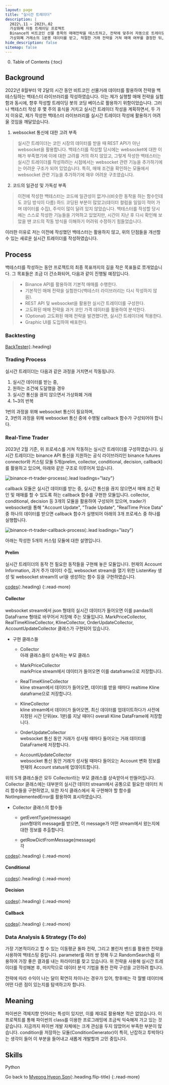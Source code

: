 ```yaml
---
layout: page
title: "실시간 트레이더"
description: |
  2022\.11 ~ 2023\.02  
  가상화폐 자동 트레이딩 프로젝트  
  Binance의 비트코인 선물 종목의 매매전략을 테스트하고, 전략에 맞추어 자동으로 트레이딩하는 봇을 만드는 개인 프로젝트입니다.
  가상화폐 거래소의 1분봉 데이터를 받고, 적절한 거래 전략을 거쳐 매매 여부를 결정한 뒤, 지정한 수량을 지정한 가격에 매매하는 트레이딩 봇을 작성하였습니다.
hide_description: false
sitemap: false
---
```


0. Table of Contents
{:toc}


## Background

2022년 8월부터 약 2달의 시간 동안 비트코인 선물거래 데이터를 활용하여 전략을 백테스팅하는 백테스터 라이브러리를 작성하였습니다. 이는 제가 실행할 매매 전략을 실험함과 동시에, 향후 작성할 트레이딩 봇의 코딩 베이스로 활용하기 위함이었습니다. 그러나 백테스터 작성 후 몇 주의 휴식을 거치고 실시간 트레이더 작성을 계획하면서, 두 가지 이유로, 제가 작성한 백테스터 라이브러리를 실시간 트레이더 작성에 활용하기 어려울 것임을 깨달았습니다. 

1. websocket 통신에 대한 고려 부족
> 실시간 트레이더는 코인 시장의 데이터를 받을 때 REST API가 아닌 websocket을 활용합니다. 백테스터를 작성할 당시에는 websocket에 대한 이해가 부족했기에 이에 대한 고려를 거의 하지 않았고, 그렇게 작성한 백테스터는 실시간 트레이더를 작성하려는 시점에서는 websocket 관련 기능을 추가하기에는 어려운 구조가 되어 있었습니다. 특히, 매매 조건을 확인하는 모듈에서 websocket 관련 기능을 추가하기에 매우 어려운 구조였습니다.

2. 코드의 일관성 및 가독성 부족
> 이전에 작성한 백테스터는 코드에 일관성이 없거나(비슷한 동작을 하는 함수인데도 코딩 방식이 다름) 하드 코딩된 부분이 많았고(데이터 컬럼을 일일이 적어 가며 데이터를 수집), 주석이 많이 달려 있지 않았습니다. 백테스터를 작성할 당시에는 스스로 작성한 기능들을 기억하고 있었지만, 시간이 지난 후 다시 확인해 보았을 땐 코드의 작동 방식을 이해하기 어려워 수정하기 힘들었습니다.

이러한 이유로 저는 이전에 작성했던 백테스터는 활용하지 않고, 위의 단점들을 개선할 수 있는 새로운 실시간 트레이더를 작성하였습니다.


## Process

백테스터를 작성하는 동안 프로젝트의 최종 목표까지의 길을 작은 목표들로 쪼개었습니다. 그 목표들은 조금 더 간소화되어, 다음과 같이 진행될 예정입니다.

> - Binance API를 활용하여 기본적 매매를 수행한다.
> - 기본적인 매매 전략을 실험한다(백테스터 라이브러리는 다시 작성하지 않음).
> - REST API 및 websocket을 활용한 실시간 트레이더를 구성한다.
> - 고도화된 매매 전략을 과거 코인 가격 데이터를 활용하여 분석한다.
> - (Optional) 고도화된 매매 전략을 발견했다면, 실시간 트레이더에 적용한다.
> - Graphic UI를 도입하여 배포한다.

### Backtesting

[BackTester](/projects/binance-auto-trader-backtester/){:.heading}

### Trading Process

실시간 트레이더는 다음과 같은 과정을 거치면서 작동됩니다.

 1) 실시간 데이터를 받는 중,  
 2) 원하는 조건에 도달했을 경우  
 3) 실시간 통신을 끊지 않으면서 가상화폐 거래  
 4) 1~3의 반복  

1번의 과정을 위해 websocket 통신이 필요하며,  
2, 3번의 과정을 위해 websocket 통신 중에 수행될 callback 함수가 구성되어야 합니다.


### Real-Time Trader

2023년 2월 기준, 위 프로세스를 거쳐 작동하는 실시간 트레이더를 구성하였습니다. 실시간 트레이더는 binance API 통신을 지원하는 공식 라이브러리인 binance futures connector와 커스텀 모듈 5개(prelim, collector, conditional, decision, callback)를 활용하고 있으며, 아래와 같은 구조로 이루어져 있습니다.

![binance-rt-trader-process](/assets/img/projects/binance-rt-trader-process.jpg){:.lead loadings="lazy"}

callback 모듈은 실시간 데이터를 받는 중, 실시간 통신을 끊지 않으면서 매매 조건 확인 및 매매를 할 수 있도록 하는 callback 함수를 구현한 모듈입니다. collector, conditional, decision 등 3개의 모듈을 활용하여 구성되어 있으며, trader가 websocket을 통해 "Account Update", "Trade Update", "RealTime Price Data" 중 하나의 데이터를 받으면 callback 함수가 실행되어 아래의 3개 프로세스 중 하나를 실행합니다.

![binance-rt-trader-callback-process](/assets/img/projects/binance-rt-trader-callback-process.jpg){:.lead loadings="lazy"}

아래는 작성한 5개의 커스텀 모듈에 대한 설명입니다.

#### Prelim

실시간 트레이더의 동작 전 필요한 동작들을 구현해 놓은 모듈입니다. 현재의 Account Information, 과거 주가 데이터 수집, websocket stream을 열기 위한 ListenKey 생성 및 websocket stream의 url을 생성하는 함수 등을 구현하였습니다.

[codes](https://github.com/menmenmeng/TIL/blob/main/AutoTrader/BinanceTrader/rt_trader_v0.2/trade_rules/prelim.py){:.heading}
{:.read-more}

#### Collector

websocket stream에서 json 형태의 실시간 데이터가 들어오면 이를 pandas의 DataFrame 형태로 바꾸어서 저장해 주는 모듈입니다. MarkPriceCollector, RealTimeKlineCollector, KlineCollector, OrderUpdateCollector, AccountUpdateCollector 클래스가 구현되어 있습니다.

* 구현 클래스들  
  - Collector  
    아래 클래스들이 상속하는 부모 클래스

  - MarkPriceCollector  
    markPrice stream에서 데이터가 들어오면 이를 dataframe으로 저장합니다.

  - RealTimeKlineCollector  
    kline stream에서 데이터가 들어오면, 데이터를 받을 때마다 realtime Kline dataframe으로 저장합니다.

  - KlineCollector  
    kline stream에서 데이터가 들어오면, 최신 데이터를 업데이트하다가 사전에 지정된 시간 단위(ex. 1분)를 지날 때마다 overall Kline DataFrame에 저장합니다.

  - OrderUpdateCollector  
    websocket 통신 동안 거래가 성사될 때마다 들어오는 거래 데이터를 DataFrame에 저장합니다.

  - AccountUpdateCollector  
    websocket 통신 동안 거래가 성사될 때마다 들어오는 Account 변화 정보를 현재의 Account status에 업데이트합니다.


위의 5개 클래스들은 모두 Collector라는 부모 클래스를 상속받아서 만들어집니다. Collector 클래스에는 대부분의 실시간 데이터 stream에서 공통으로 필요한 데이터 처리 함수들을 구현하였고, 또한 자식 클래스에서 꼭 구현해야 할 함수를 NotImplementedError를 활용하여 표시하였습니다.

* Collector 클래스의 함수들

  - getEventType(message)  
    json형태의 message를 받으면, 이 message가 어떤 stream에서 왔는지에 대한 정보를 추출합니다.

  - getRowDictFromMessage(message)  
    각 

[codes](https://github.com/menmenmeng/TIL/blob/main/AutoTrader/BinanceTrader/rt_trader_v0.2/trade_rules/collector.py){:.heading}
{:.read-more}

#### Conditional

[codes](https://github.com/menmenmeng/TIL/blob/main/AutoTrader/BinanceTrader/rt_trader_v0.2/trade_rules/conditional.py){:.heading}
{:.read-more}

#### Decision

[codes](https://github.com/menmenmeng/TIL/blob/main/AutoTrader/BinanceTrader/rt_trader_v0.2/trade_rules/decision.py){:.heading}
{:.read-more}

#### Callback

[codes](https://github.com/menmenmeng/TIL/blob/main/AutoTrader/BinanceTrader/rt_trader_v0.2/trade_rules/callback.py){:.heading}
{:.read-more}



### Data Analysis & Strategy (To do)

가장 기본적이라고 할 수 있는 이동평균 돌파 전략, 그리고 볼린저 밴드를 활용한 전략을 사용하여 백테스팅 중입니다. parameter를 여러 쌍 정해 두고 RandomSearch를 이용하여 가장 좋은 결과를 내는 파라미터를 찾고 있습니다. 위 전략을 사용해 실시간 트레이더를 작성해본 후, 마지막으로 데이터 분석 기법을 통한 전략 구성을 고민하려 합니다.

전략에 따라 수익이 나는 달이 확연히 차이나는 경우가 있어, 향후에는 각 월별 데이터에 어떤 다른 점이 있는지를 탐색하고자 합니다.


## Meaning

파이썬은 객체지향 언어라는 특성이 있지만, 이를 제대로 활용해본 적은 없었습니다. 이 프로젝트를 통해 파이썬의 class를 이용한 프로그래밍에 조금씩 익숙해져 가고 있는 것 같습니다. 지금까지 파이썬 개발 자체에는 크게 관심을 두지 않았어서 부족한 부분이 많습니다. condition을 저장하는 모듈(ConditionGenerator)이 특히, 난잡하고 투박하다는 생각이 들어 이 부분을 들어내고 새롭게 개발할까 고민 중입니다.




## Skills

Python

Go back to [Myeong Hyeon Son](/about/){:.heading.flip-title}
{:.read-more}